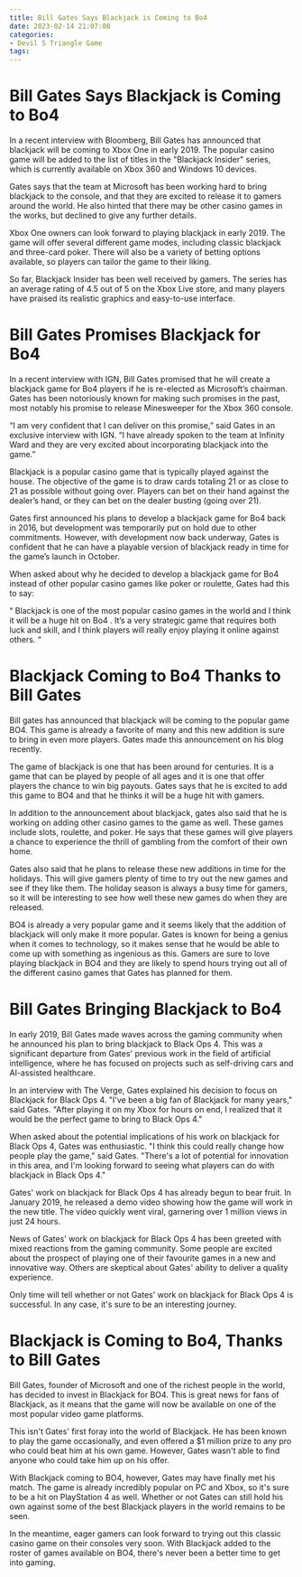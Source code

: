 ```yaml
---
title: Bill Gates Says Blackjack is Coming to Bo4
date: 2023-02-14 21:07:08
categories:
- Devil S Triangle Game
tags:
---
```



#  Bill Gates Says Blackjack is Coming to Bo4

In a recent interview with Bloomberg, Bill Gates has announced that blackjack will be coming to Xbox One in early 2019. The popular casino game will be added to the list of titles in the "Blackjack Insider" series, which is currently available on Xbox 360 and Windows 10 devices.

Gates says that the team at Microsoft has been working hard to bring blackjack to the console, and that they are excited to release it to gamers around the world. He also hinted that there may be other casino games in the works, but declined to give any further details.

Xbox One owners can look forward to playing blackjack in early 2019. The game will offer several different game modes, including classic blackjack and three-card poker. There will also be a variety of betting options available, so players can tailor the game to their liking.

So far, Blackjack Insider has been well received by gamers. The series has an average rating of 4.5 out of 5 on the Xbox Live store, and many players have praised its realistic graphics and easy-to-use interface.

#  Bill Gates Promises Blackjack for Bo4

In a recent interview with IGN, Bill Gates promised that he will create a blackjack game for Bo4 players if he is re-elected as Microsoft’s chairman. Gates has been notoriously known for making such promises in the past, most notably his promise to release Minesweeper for the Xbox 360 console.

“I am very confident that I can deliver on this promise,” said Gates in an exclusive interview with IGN. “I have already spoken to the team at Infinity Ward and they are very excited about incorporating blackjack into the game.”

Blackjack is a popular casino game that is typically played against the house. The objective of the game is to draw cards totaling 21 or as close to 21 as possible without going over. Players can bet on their hand against the dealer’s hand, or they can bet on the dealer busting (going over 21).

Gates first announced his plans to develop a blackjack game for Bo4 back in 2016, but development was temporarily put on hold due to other commitments. However, with development now back underway, Gates is confident that he can have a playable version of blackjack ready in time for the game’s launch in October.

When asked about why he decided to develop a blackjack game for Bo4 instead of other popular casino games like poker or roulette, Gates had this to say:

“ Blackjack is one of the most popular casino games in the world and I think it will be a huge hit on Bo4 . It’s a very strategic game that requires both luck and skill, and I think players will really enjoy playing it online against others. “

#  Blackjack Coming to Bo4 Thanks to Bill Gates

Bill gates has announced that blackjack will be coming to the popular game BO4. This game is already a favorite of many and this new addition is sure to bring in even more players. Gates made this announcement on his blog recently.

The game of blackjack is one that has been around for centuries. It is a game that can be played by people of all ages and it is one that offer players the chance to win big payouts. Gates says that he is excited to add this game to BO4 and that he thinks it will be a huge hit with gamers.

In addition to the announcement about blackjack, gates also said that he is working on adding other casino games to the game as well. These games include slots, roulette, and poker. He says that these games will give players a chance to experience the thrill of gambling from the comfort of their own home.

Gates also said that he plans to release these new additions in time for the holidays. This will give gamers plenty of time to try out the new games and see if they like them. The holiday season is always a busy time for gamers, so it will be interesting to see how well these new games do when they are released.

BO4 is already a very popular game and it seems likely that the addition of blackjack will only make it more popular. Gates is known for being a genius when it comes to technology, so it makes sense that he would be able to come up with something as ingenious as this. Gamers are sure to love playing blackjack in BO4 and they are likely to spend hours trying out all of the different casino games that Gates has planned for them.

#  Bill Gates Bringing Blackjack to Bo4

In early 2019, Bill Gates made waves across the gaming community when he announced his plan to bring blackjack to Black Ops 4. This was a significant departure from Gates' previous work in the field of artificial intelligence, where he has focused on projects such as self-driving cars and AI-assisted healthcare.

In an interview with The Verge, Gates explained his decision to focus on Blackjack for Black Ops 4. "I've been a big fan of Blackjack for many years," said Gates. "After playing it on my Xbox for hours on end, I realized that it would be the perfect game to bring to Black Ops 4."

When asked about the potential implications of his work on blackjack for Black Ops 4, Gates was enthusiastic. "I think this could really change how people play the game," said Gates. "There's a lot of potential for innovation in this area, and I'm looking forward to seeing what players can do with blackjack in Black Ops 4."

Gates' work on blackjack for Black Ops 4 has already begun to bear fruit. In January 2019, he released a demo video showing how the game will work in the new title. The video quickly went viral, garnering over 1 million views in just 24 hours.

News of Gates' work on blackjack for Black Ops 4 has been greeted with mixed reactions from the gaming community. Some people are excited about the prospect of playing one of their favourite games in a new and innovative way. Others are skeptical about Gates' ability to deliver a quality experience.

Only time will tell whether or not Gates' work on blackjack for Black Ops 4 is successful. In any case, it's sure to be an interesting journey.

#  Blackjack is Coming to Bo4, Thanks to Bill Gates

Bill Gates, founder of Microsoft and one of the richest people in the world, has decided to invest in Blackjack for BO4. This is great news for fans of Blackjack, as it means that the game will now be available on one of the most popular video game platforms.

This isn't Gates' first foray into the world of Blackjack. He has been known to play the game occasionally, and even offered a $1 million prize to any pro who could beat him at his own game. However, Gates wasn't able to find anyone who could take him up on his offer.

With Blackjack coming to BO4, however, Gates may have finally met his match. The game is already incredibly popular on PC and Xbox, so it's sure to be a hit on PlayStation 4 as well. Whether or not Gates can still hold his own against some of the best Blackjack players in the world remains to be seen.

In the meantime, eager gamers can look forward to trying out this classic casino game on their consoles very soon. With Blackjack added to the roster of games available on BO4, there's never been a better time to get into gaming.